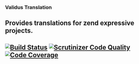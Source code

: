 ### Validus Translation

Provides translations for zend expressive projects.
---
[![Build Status](https://travis-ci.org/ValidusPHP/translation.svg?branch=master)](https://travis-ci.org/ValidusPHP/translation) [![Scrutinizer Code Quality](https://scrutinizer-ci.com/g/ValidusPHP/translation/badges/quality-score.png?b=master)](https://scrutinizer-ci.com/g/ValidusPHP/translation/?branch=master) [![Code Coverage](https://scrutinizer-ci.com/g/ValidusPHP/translation/badges/coverage.png?b=master)](https://scrutinizer-ci.com/g/ValidusPHP/translation/?branch=master) 
---
